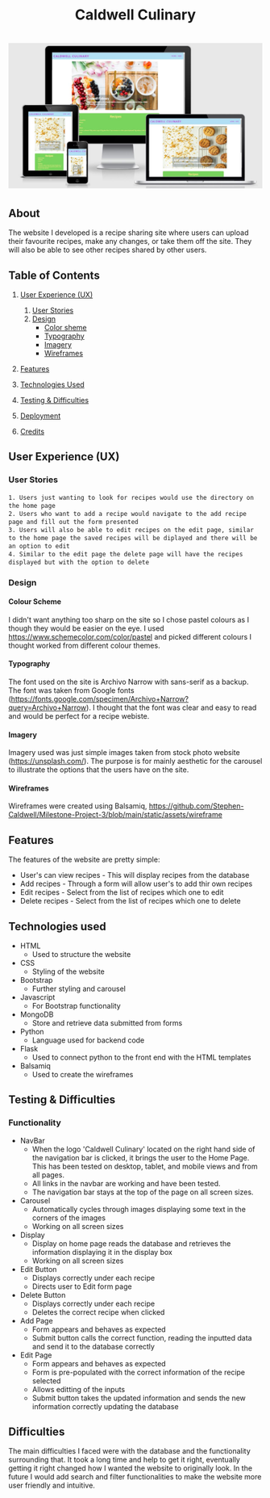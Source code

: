<h1 align="center">Caldwell Culinary </h1>
<h1 align="center"><img src="./static/assets/imgs/responsiveness.jpg"></h1>

## About
The website I developed is a recipe sharing site where users can upload their favourite recipes, make any changes, or take them off the site. They will also be able to see other recipes shared by other users.

## Table of Contents
1. [User Experience (UX)](#user-experience)
    1. [User Stories](#user-stories)
    1. [Design](#design)
        - [Color sheme](#color-scheme)
        - [Typography](#typography)
        - [Imagery](#imagery)
        - [Wireframes](#wireframes)

2. [Features](#features)

3. [Technologies Used](#technologies-used)

4. [Testing & Difficulties](#testing&difficulties)

5. [Deployment](#deployment)

6. [Credits](#credits)

## User Experience (UX)

### User Stories
    1. Users just wanting to look for recipes would use the directory on the home page
    2. Users who want to add a recipe would navigate to the add recipe page and fill out the form presented
    3. Users will also be able to edit recipes on the edit page, similar to the home page the saved recipes will be diplayed and there will be an option to edit
    4. Similar to the edit page the delete page will have the recipes displayed but with the option to delete

### Design

#### Colour Scheme
I didn't want anything too sharp on the site so I chose pastel colours as I though they would be easier on the eye. I used https://www.schemecolor.com/color/pastel and picked different colours I thought worked from different colour themes.

#### Typography
The font used on the site is Archivo Narrow with sans-serif as a backup. The font was taken from Google fonts (https://fonts.google.com/specimen/Archivo+Narrow?query=Archivo+Narrow). I thought that the font was clear and easy to read and would be perfect for a recipe webiste.

#### Imagery
Imagery used was just simple images taken from stock photo website (https://unsplash.com/). The purpose is for mainly aesthetic for the carousel to illustrate the options that the users have on the site.

#### Wireframes
Wireframes were created using Balsamiq, https://github.com/Stephen-Caldwell/Milestone-Project-3/blob/main/static/assets/wireframe

## Features
The features of the website are pretty simple:
- User's can view recipes - This will display recipes from the database
- Add recipes - Through a form will allow user's to add thir own recipes
- Edit recipes - Select from the list of recipes which one to edit
- Delete recipes - Select from the list of recipes which one to delete

## Technologies used
- HTML
    - Used to structure the website
- CSS
    - Styling of the website
- Bootstrap
    - Further styling and carousel
- Javascript
    - For Bootstrap functionality
- MongoDB 
    - Store and retrieve data submitted from forms
- Python
    - Language used for backend code
- Flask
    - Used to connect python to the front end with the HTML templates
- Balsamiq
    - Used to create the wireframes


## Testing & Difficulties
### Functionality
- NavBar
    - When the logo 'Caldwell Culinary' located on the right hand side of the navigation bar is clicked, it brings the user to the Home Page. This has been tested on desktop, tablet, and mobile views and from all pages.
    - All links in the navbar are working and have been tested.
    - The navigation bar stays at the top of the page on all screen sizes.
- Carousel
    - Automatically cycles through images displaying some text in the corners of the images
    - Working on all screen sizes
- Display
    - Display on home page reads the database and retrieves the information displaying it in the display box
    - Working on all screen sizes
- Edit Button
    - Displays correctly under each recipe
    - Directs user to Edit form page
- Delete Button
    - Displays correctly under each recipe
    - Deletes the correct recipe when clicked
- Add Page
    - Form appears and behaves as expected 
    - Submit button calls the correct function, reading the inputted data and send it to the database correctly 
- Edit Page
    - Form appears and behaves as expected
    - Form is pre-populated with the correct information of the recipe selected
    - Allows editting of the inputs
    - Submit button takes the updated information and sends the new information correctly updating the database

## Difficulties
The main difficulties I faced were with the database and the functionality surrounding that. It took a long time and help to get it right, eventually getting it right changed how I wanted the website to originally look.
In the future I would add search and filter functionalities to make the website more user friendly and intuitive.
